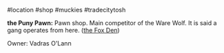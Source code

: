 #location #shop #muckies #tradecitytosh 

**the Puny Pawn:** Pawn shop. Main competitor of the Ware Wolf. It is said a gang operates from here. ([the Fox Den](obsidian://open?vault=World%20Wiki&file=Confederation%20of%20Cernia%2FTradecity%20Tosh%2FMuckies%2FO_The%20Fox%20Den))

Owner: Vadras O'Lann